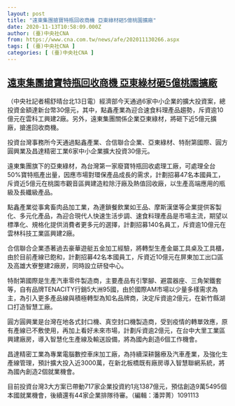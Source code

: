```yaml
---
layout: post
title: "遠東集團搶寶特瓶回收商機 亞東綠材砸5億桃園擴廠"
date: 2020-11-13T10:58:09.000Z
author: (臺)中央社CNA
from: https://www.cna.com.tw/news/afe/202011130266.aspx
tags: [ (臺)中央社CNA ]
categories: [ (臺)中央社CNA ]
---
```

<!--1605265089000-->
[遠東集團搶寶特瓶回收商機 亞東綠材砸5億桃園擴廠](https://www.cna.com.tw/news/afe/202011130266.aspx)
------

<div>
<div></div><div class="paragraph"><p>（中央社記者楊舒晴台北13日電）經濟部今天通過6家中小企業的擴大投資案，總投資金額達新台幣30億元，其中，點鑫產業為迎合速食料理產品趨勢，斥資逾10億元在雲科工興建2廠。另外，遠東集團關係企業亞東綠材，將砸下近5億元擴廠，搶進回收商機。</p><p>投資台灣事務所今天通過點鑫產業、合信聯合企業、亞東綠材、特耐第國際、圓方圓興業及昌達精密工業6家中小企業擴大投資30億元。</p><p>遠東集團旗下的亞東綠材，為台灣第一家廢寶特瓶回收處理工廠，可處理全台50%寶特瓶產出量，因應市場對環保產品成長的需求，計劃招募47名本國員工，斥資近5億元在桃園市觀音區興建造粒除汙廠及熱值回收廠，以生產高端應用的瓶級及長纖級產品。</p><p>點鑫產業從事禽畜肉品加工業，為連鎖餐飲業如王品、摩斯漢堡等企業提供客製化、多元化產品，為迎合現代人快速生活步調、速食料理產品是市場主流，期望以標準化、規格化提供消費者更多元的選擇，計劃招募140名員工，斥資逾10億元在雲林科技工業區興建2廠。</p><p>合信聯合企業憑著過去豪華遊艇五金加工經驗，將轉型生產金屬工具桌及工具櫃，由於目前產線已飽和，計劃招募42名本國員工，斥資近10億元在屏東加工出口區及高雄大寮整建2廠房，同時設立研發中心。</p><p>特耐第國際是生產汽車零件製造商，主要產品有引擎腳、避震器座、三角架鐵套等，自有品牌TENACITY行銷5大洲95國，由於國際AM市場以少量多樣需求為主，為引入更多產品線與積極轉型為知名品牌商，決定斥資逾2億元，在新竹縣湖口打造智慧工廠。</p><p>圓方圓興業是台灣在地各式封口機、真空封口機製造商，受到疫情的轉單效應，原有產線已不敷使用，再加上看好未來市場，計劃斥資逾2億元，在台中大里工業區興建廠房，導入智慧化生產線及輸送設備，將為國內創造6個工作機會。</p><p>昌達精密工業為專業電腦數控車床加工廠，為持續深耕醫療及汽車產業，及強化生產線管理，預計擴大投入近3000萬，在新北板橋既有廠房導入智慧聯網系統，將為國內創造2個就業機會。</p><p>目前投資台灣3大方案已帶動717家企業投資約1兆1387億元，預估創造9萬5495個本國就業機會，後續還有44家企業排隊待審。（編輯：潘羿菁）1091113</p></div>
</div>
